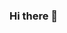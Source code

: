 ### Hi there 👋

<!--
**DimasRK27/DimasRK27** is a ✨ _special_ ✨ repository because its `README.md` (this file) appears on your GitHub profile.

About me:

- 🔭 I’m currently Open To Work
- 🌱 I’m currently learning React.js, HTML5, Bosstrap, after effects,
- 💬 Looking For intern or another opputurnity for improve my skill from pro
